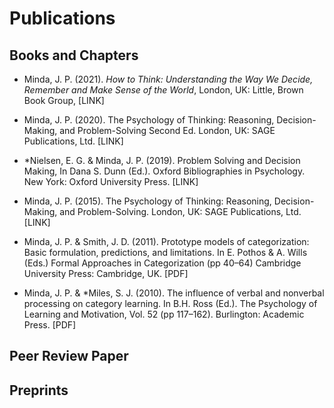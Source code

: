 # Publications
## Books and Chapters

* Minda, J. P. (2021). _How to Think: Understanding the Way We Decide, Remember and Make Sense of the World_,  London, UK: Little, Brown Book Group, [LINK]

* Minda, J. P. (2020). The Psychology of Thinking: Reasoning, Decision-Making, and Problem-Solving Second Ed. London, UK: SAGE Publications, Ltd. [LINK]

* *Nielsen, E. G. & Minda, J. P. (2019). Problem Solving and Decision Making, In Dana S. Dunn (Ed.). Oxford Bibliographies in Psychology. New York: Oxford University Press. [LINK]

* Minda, J. P. (2015). The Psychology of Thinking: Reasoning, Decision-Making, and Problem-Solving. London, UK: SAGE Publications, Ltd. [LINK]

* Minda, J. P. & Smith, J. D. (2011). Prototype models of categorization: Basic formulation, predictions, and limitations. In E. Pothos & A. Wills (Eds.) Formal Approaches in Categorization (pp 40–64) Cambridge University Press: Cambridge, UK. [PDF]

* Minda, J. P. & *Miles, S. J. (2010). The influence of verbal and nonverbal processing on category learning. In B.H. Ross (Ed.). The Psychology of Learning and Motivation, Vol. 52 (pp 117–162). Burlington: Academic Press. [PDF]
## Peer Review Paper
## Preprints
